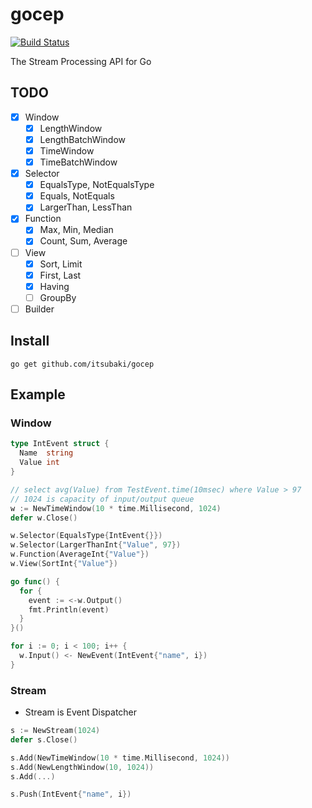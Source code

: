 # gocep

[![Build Status](https://travis-ci.org/itsubaki/gocep.svg?branch=master)](https://travis-ci.org/itsubaki/gocep)

The Stream Processing API for Go

## TODO

 - [x] Window
    + [x] LengthWindow
    + [x] LengthBatchWindow
    + [x] TimeWindow
    + [x] TimeBatchWindow
 - [x] Selector
    + [x] EqualsType, NotEqualsType
    + [x] Equals, NotEquals
    + [x] LargerThan, LessThan
 - [x] Function
    + [x] Max, Min, Median
    + [x] Count, Sum, Average
 - [ ] View
    + [x] Sort, Limit
    + [x] First, Last
    + [x] Having
    + [ ] GroupBy
 - [ ] Builder

## Install

```console
go get github.com/itsubaki/gocep
```

## Example

### Window

```go
type IntEvent struct {
  Name  string
  Value int
}
```

```go
// select avg(Value) from TestEvent.time(10msec) where Value > 97
// 1024 is capacity of input/output queue
w := NewTimeWindow(10 * time.Millisecond, 1024)
defer w.Close()

w.Selector(EqualsType{IntEvent{}})
w.Selector(LargerThanInt{"Value", 97})
w.Function(AverageInt{"Value"})
w.View(SortInt{"Value"})

go func() {
  for {
    event := <-w.Output()
    fmt.Println(event)
  }
}()

for i := 0; i < 100; i++ {
  w.Input() <- NewEvent(IntEvent{"name", i})
}
```

### Stream

 - Stream is Event Dispatcher

```go
s := NewStream(1024)
defer s.Close()

s.Add(NewTimeWindow(10 * time.Millisecond, 1024))
s.Add(NewLengthWindow(10, 1024))
s.Add(...)

s.Push(IntEvent{"name", i})
```

